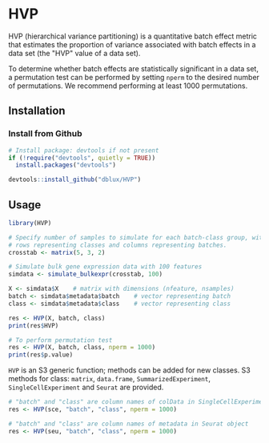 # HVP 

HVP (hierarchical variance partitioning) is a quantitative batch effect metric
that estimates the proportion of variance associated with batch effects in a
data set (the "HVP" value of a data set).

To determine whether batch effects are statistically significant in a data
set, a permutation test can be performed by setting `nperm` to the desired
number of permutations. We recommend performing at least 1000 permutations.

## Installation

### Install from Github

``` r
# Install package: devtools if not present
if (!require("devtools", quietly = TRUE))
  install.packages("devtools")

devtools::install_github("dblux/HVP")
```

## Usage

``` r
library(HVP)

# Specify number of samples to simulate for each batch-class group, with
# rows representing classes and columns representing batches.
crosstab <- matrix(5, 3, 2)

# Simulate bulk gene expression data with 100 features
simdata <- simulate_bulkexpr(crosstab, 100)

X <- simdata$X    # matrix with dimensions (nfeature, nsamples)
batch <- simdata$metadata$batch    # vector representing batch
class <- simdata$metadata$class    # vector representing class

res <- HVP(X, batch, class)
print(res$HVP)

# To perform permutation test
res <- HVP(X, batch, class, nperm = 1000)
print(res$p.value)
```

`HVP` is an S3 generic function; methods can be added for new
classes. S3 methods for class: `matrix`, `data.frame`, `SummarizedExperiment`,
`SingleCellExperiment` and `Seurat` are provided.

``` r
# "batch" and "class" are column names of colData in SingleCellExperiment object
res <- HVP(sce, "batch", "class", nperm = 1000)

# "batch" and "class" are column names of metadata in Seurat object
res <- HVP(seu, "batch", "class", nperm = 1000)
```
